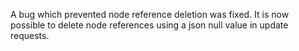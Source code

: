 A bug which prevented node reference deletion was fixed. It is now possible to delete node references using a json null value in update requests.

